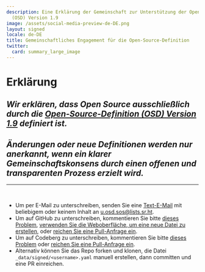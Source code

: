 ```yaml
---
description: Eine Erklärung der Gemeinschaft zur Unterstützung der Open-Source-Definition
  (OSD) Version 1.9
image: /assets/social-media-preview-de-DE.png
layout: signed
locale: de-DE
title: Gemeinschaftliches Engagement für die Open-Source-Definition
twitter:
  card: summary_large_image
---
```

# **Erklärung**

## *Wir erklären, dass Open Source ausschließlich durch die [Open-Source-Definition (OSD) Version 1.9](https://opensourcedefinition.org/) definiert ist.*

## *Änderungen oder neue Definitionen werden nur anerkannt, wenn ein klarer Gemeinschaftskonsens durch einen offenen und transparenten Prozess erzielt wird.*

---
<br>

- Um per E-Mail zu unterschreiben, senden Sie eine [Text-E-Mail](https://useplaintext.email/) mit beliebigem oder keinem Inhalt an [u.osd.sos@lists.sr.ht](mailto:u.osd.sos@lists.sr.ht).
- Um auf GitHub zu unterschreiben, kommentieren Sie bitte [dieses Problem](https://github.com/OpenSourceDefinition/sos/issues/1), [verwenden Sie die Weboberfläche, um eine neue Datei zu erstellen](https://github.com/OpenSourceDefinition/sos/new/main/_data/signed), oder [reichen Sie eine Pull-Anfrage ein](https://github.com/OpenSourceDefinition/sos/pulls).
- Um auf Codeberg zu unterschreiben, kommentieren Sie bitte [dieses Problem](https://codeberg.org/osd/sos/issues/1) oder [reichen Sie eine Pull-Anfrage ein](https://codeberg.org/osd/sos/pulls).
- Alternativ können Sie das Repo forken und klonen, die Datei `_data/signed/<username>.yaml` manuell erstellen, dann committen und eine PR einreichen.